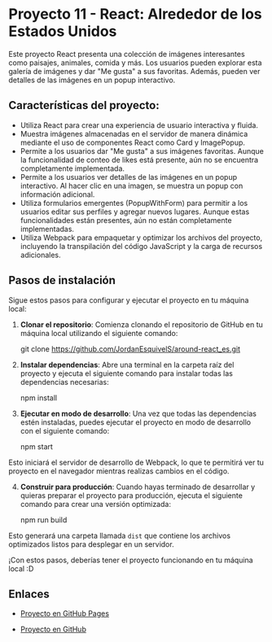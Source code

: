 # Proyecto 11 - React: Alrededor de los Estados Unidos

Este proyecto React presenta una colección de imágenes interesantes como paisajes, animales, comida y más. Los usuarios pueden explorar esta galería de imágenes y dar "Me gusta" a sus favoritas. Además, pueden ver detalles de las imágenes en un popup interactivo.

## Características del proyecto:

- Utiliza React para crear una experiencia de usuario interactiva y fluida.
- Muestra imágenes almacenadas en el servidor de manera dinámica mediante el uso de componentes React como Card y ImagePopup.
- Permite a los usuarios dar "Me gusta" a sus imágenes favoritas. Aunque la funcionalidad de conteo de likes está presente, aún no se encuentra completamente implementada.
- Permite a los usuarios ver detalles de las imágenes en un popup interactivo. Al hacer clic en una imagen, se muestra un popup con información adicional.
- Utiliza formularios emergentes (PopupWithForm) para permitir a los usuarios editar sus perfiles y agregar nuevos lugares. Aunque estas funcionalidades están presentes, aún no están completamente implementadas.
- Utiliza Webpack para empaquetar y optimizar los archivos del proyecto, incluyendo la transpilación del código JavaScript y la carga de recursos adicionales.

## Pasos de instalación

Sigue estos pasos para configurar y ejecutar el proyecto en tu máquina local:

1. **Clonar el repositorio**: Comienza clonando el repositorio de GitHub en tu máquina local utilizando el siguiente comando:

   git clone https://github.com/JordanEsquivelS/around-react_es.git

2. **Instalar dependencias**: Abre una terminal en la carpeta raíz del proyecto y ejecuta el siguiente comando para instalar todas las dependencias necesarias:

   npm install

3. **Ejecutar en modo de desarrollo**: Una vez que todas las dependencias estén instaladas, puedes ejecutar el proyecto en modo de desarrollo con el siguiente comando:

   npm start

Esto iniciará el servidor de desarrollo de Webpack, lo que te permitirá ver tu proyecto en el navegador mientras realizas cambios en el código.

4. **Construir para producción**: Cuando hayas terminado de desarrollar y quieras preparar el proyecto para producción, ejecuta el siguiente comando para crear una versión optimizada:

   npm run build

Esto generará una carpeta llamada `dist` que contiene los archivos optimizados listos para desplegar en un servidor.

¡Con estos pasos, deberías tener el proyecto funcionando en tu máquina local :D

## Enlaces

- [Proyecto en GitHub Pages](https://jordanesquivels.github.io/around-react_es/)

- [Proyecto en GitHub](https://github.com/JordanEsquivelS/around-react_es)
